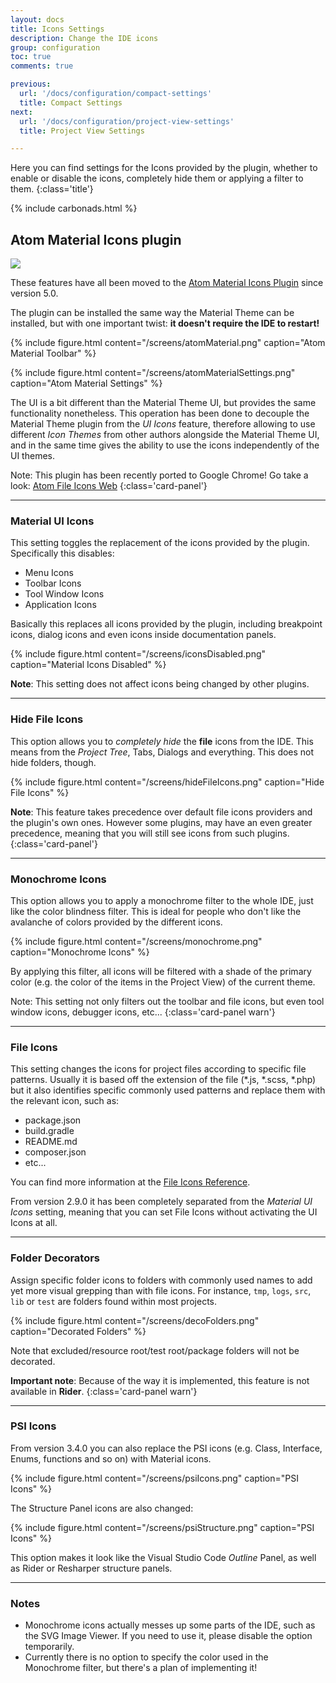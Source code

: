 ```yaml
---
layout: docs
title: Icons Settings
description: Change the IDE icons
group: configuration
toc: true
comments: true

previous:
  url: '/docs/configuration/compact-settings'
  title: Compact Settings
next:
  url: '/docs/configuration/project-view-settings'
  title: Project View Settings

---
```


Here you can find settings for the Icons provided by the plugin, whether to enable or disable the icons, completely hide
them or applying a filter to them.
{:class='title'}

{% include carbonads.html %}

## Atom Material Icons plugin

<img class="avatar-img -centered" src="https://plugins.jetbrains.com/files/10044/78336/icon/META-INF_pluginIcon.svg">


These features have all been moved to the [Atom Material Icons Plugin](https://plugins.jetbrains.com/plugin/10044-atom-material-icons) since version 5.0.

The plugin can be installed the same way the Material Theme can be installed, but with one important twist: **it doesn't require the IDE to restart!**

{% include figure.html content="/screens/atomMaterial.png" caption="Atom Material Toolbar" %}

{% include figure.html content="/screens/atomMaterialSettings.png" caption="Atom Material Settings" %}

The UI is a bit different than the Material Theme UI, but provides the same functionality nonetheless. This operation has been done to decouple the Material Theme plugin from the _UI Icons_ feature, therefore allowing to use different *Icon Themes* from other authors alongside the Material Theme UI, and in the same time gives the ability to use the icons independently of the UI themes.

Note: This plugin has been recently ported to Google Chrome! Go take a look: [Atom File Icons Web](https://chrome.google.com/webstore/detail/atom-file-icons-web/pljfkbaipkidhmaljaaakibigbcmmpnc)
{:class='card-panel'}

----
### Material UI Icons

This setting toggles the replacement of the icons provided by the plugin. Specifically this disables:
- Menu Icons
- Toolbar Icons
- Tool Window Icons
- Application Icons

Basically this replaces all icons provided by the plugin, including breakpoint icons, dialog icons and even icons inside
documentation panels.

{% include figure.html content="/screens/iconsDisabled.png" caption="Material Icons Disabled" %}

**Note**: This setting does not affect icons being changed by other plugins.

----
### Hide File Icons

This option allows you to _completely hide_ the __file__ icons from the IDE. This means from the _Project Tree_, Tabs,
Dialogs and everything. This does not hide folders, though.

{% include figure.html content="/screens/hideFileIcons.png" caption="Hide File Icons" %}

**Note**: This feature takes precedence over default file icons providers and the plugin's own ones. However some
plugins, may have an even greater precedence, meaning that you will still see icons from such plugins.
{:class='card-panel'}

----
### Monochrome Icons

This option allows you to apply a monochrome filter to the whole IDE, just like the color blindness filter. This is
ideal for people who don't like the avalanche of colors provided by the different icons.

{% include figure.html content="/screens/monochrome.png" caption="Monochrome Icons" %}

By applying this filter, all icons will be filtered with a shade of the primary color (e.g. the color of the items in
the Project View) of the current theme.

Note: This setting not only filters out the toolbar and file icons, but even tool window icons, debugger icons, etc...
{:class='card-panel warn'}

----
### File Icons

This setting changes the icons for project files according to specific file patterns. Usually it is based off the
extension of the file (*.js, *.scss, *.php) but it also identifies specific commonly used patterns and replace them with
the relevant icon, such as:
- package.json
- build.gradle
- README.md
- composer.json
- etc...

You can find more information at the [File Icons Reference](/docs/reference/file-icons).

From version 2.9.0 it has been completely separated from the _Material UI Icons_ setting, meaning that you can set File
Icons without activating the UI Icons at all.

----
### Folder Decorators

Assign specific folder icons to folders with commonly used names to add yet more visual grepping than with file icons.
For instance, `tmp`, `logs`, `src`, `lib` or `test` are folders found within most projects.

{% include figure.html content="/screens/decoFolders.png" caption="Decorated Folders" %}

Note that excluded/resource root/test root/package folders will not be decorated.

**Important note**: Because of the way it is implemented, this feature is not available in **Rider**.
{:class='card-panel warn'}

----
### PSI Icons

From version 3.4.0 you can also replace the PSI icons (e.g. Class, Interface, Enums, functions and so on) with Material
icons.

{% include figure.html content="/screens/psiIcons.png" caption="PSI Icons" %}

The Structure Panel icons are also changed:

{% include figure.html content="/screens/psiStructure.png" caption="PSI Icons" %}

This option makes it look like the Visual Studio Code *Outline* Panel, as well as Rider or Resharper structure panels.

----
### Notes

- Monochrome icons actually messes up some parts of the IDE, such as the SVG Image Viewer. If you need to use it, please
  disable the option temporarily.
- Currently there is no option to specify the color used in the Monochrome filter, but there's a plan of implementing
  it!

